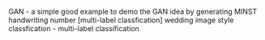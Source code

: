 GAN - a simple good example to demo the GAN idea by generating MINST handwriting number
[multi-label classfication] wedding image style classfication - multi-label classification 
